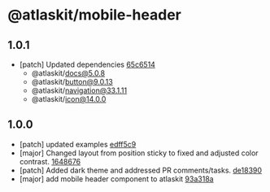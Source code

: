 # @atlaskit/mobile-header

## 1.0.1
- [patch] Updated dependencies [65c6514](https://bitbucket.org/atlassian/atlaskit-mk-2/commits/65c6514)
  - @atlaskit/docs@5.0.8
  - @atlaskit/button@9.0.13
  - @atlaskit/navigation@33.1.11
  - @atlaskit/icon@14.0.0

## 1.0.0
- [patch] updated examples [edff5c9](https://bitbucket.org/atlassian/atlaskit-mk-2/commits/edff5c9)
- [major] Changed layout from position sticky to fixed and adjusted color contrast. [1648676](https://bitbucket.org/atlassian/atlaskit-mk-2/commits/1648676)
- [patch] Added dark theme and addressed PR comments/tasks. [de18390](https://bitbucket.org/atlassian/atlaskit-mk-2/commits/de18390)
- [major] add mobile header component to atlaskit [93a318a](https://bitbucket.org/atlassian/atlaskit-mk-2/commits/93a318a)
